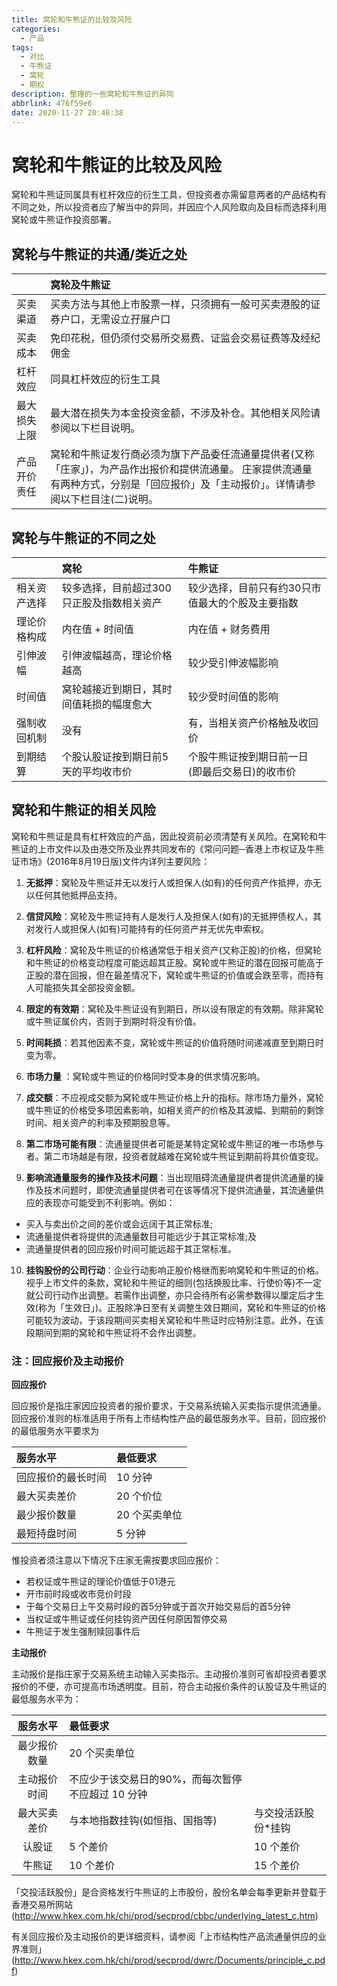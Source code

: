 ```yaml
---
title: 窝轮和牛熊证的比较及风险
categories:
  - 产品
tags:
  - 对比
  - 牛熊证
  - 窝轮
  - 期权
description: 整理的一些窝轮和牛熊证的异同
abbrlink: 476f59e6
date: 2020-11-27 20:48:38
---
```



# 窝轮和牛熊证的比较及风险

窝轮和牛熊证同属具有杠杆效应的衍生工具，但投资者亦需留意两者的产品结构有不同之处，所以投资者应了解当中的异同，并因应个人风险取向及目标而选择利用窝轮或牛熊证作投资部署。

## 窝轮与牛熊证的共通/类近之处

|                       | 窝轮及牛熊证                                                 |
| :---------------      | :----------------------------------------------------------- |
| 买卖渠道     | 买卖方法与其他上市股票一样，只须拥有一般可买卖港股的证券户口，无需设立孖展户口 |
| 买卖成本     | 免印花税，但仍须付交易所交易费、证监会交易征费等及经纪佣金   |
| 杠杆效应     | 同具杠杆效应的衍生工具                                       |
| 最大损失上限 | 最大潜在损失为本金投资金额，不涉及补仓。其他相关风险请参阅以下栏目说明。 |
| 产品开价责任 | 窝轮和牛熊证发行商必须为旗下产品委任流通量提供者(又称「庄家」)，为产品作出报价和提供流通量。 庄家提供流通量有两种方式，分别是「回应报价」及「主动报价」。详情请参阅以下栏目注(二)说明。 |

## 窝轮与牛熊证的不同之处

|              | 窝轮                                      | 牛熊证                                           |
| :----------- | :---------------------------------------- | :----------------------------------------------- |
| 相关资产选择 | 较多选择，目前超过300只正股及指数相关资产 | 较少选择，目前只有约30只市值最大的个股及主要指数 |
| 理论价格构成 | 内在值 + 时间值                           | 内在值 + 财务费用                                |
| 引伸波幅     | 引伸波幅越高，理论价格越高                | 较少受引伸波幅影响                               |
| 时间值       | 窝轮越接近到期日，其时间值耗损的幅度愈大  | 较少受时间值的影响                               |
| 强制收回机制 | 没有                                      | 有，当相关资产价格触及收回价                     |
| 到期结算     | 个股认股证按到期日前5天的平均收市价       | 个股牛熊证按到期日前一日(即最后交易日)的收市价   |

## 窝轮和牛熊证的相关风险

窝轮和牛熊证是具有杠杆效应的产品，因此投资前必须清楚有关风险。在窝轮和牛熊证的上市文件以及由港交所及业界共同发布的《常问问题─香港上市权证及牛熊证市场》(2016年8月19日版)文件内详列主要风险：




 1. **无抵押**：窝轮及牛熊证并无以发行人或担保人(如有)的任何资产作抵押，亦无以任何其他抵押品支持。



2. **信贷风险**：窝轮及牛熊证持有人是发行人及担保人(如有)的无抵押债权人，其对发行人或担保人(如有)可能持有的任何资产并无优先申索权。



3. **杠杆风险**：窝轮及牛熊证的价格通常低于相关资产(又称正股)的价格，但窝轮和牛熊证的价格变动程度可能远超其正股。窝轮或牛熊证的潜在回报可能高于正股的潜在回报，但在最差情况下，窝轮或牛熊证的价值或会跌至零，而持有人可能损失其全部投资金额。



4. **限定的有效期**：窝轮及牛熊证设有到期日，所以设有限定的有效期。除非窝轮或牛熊证属价内，否则于到期时将没有价值。



5. **时间耗损**：若其他因素不变，窝轮或牛熊证的价值将随时间递减直至到期日时变为零。



6. **市场力量** ：窝轮或牛熊证的价格同时受本身的供求情况影响。



7. **成交额**：不应视成交额为窝轮或牛熊证价格上升的指标。除市场力量外，窝轮或牛熊证的价格受多项因素影响，如相关资产的价格及其波幅、到期前的剩馀时间、相关资产的利率及预期股息等。



8. **第二市场可能有限**：流通量提供者可能是某特定窝轮或牛熊证的唯一市场参与者。第二市场越是有限，投资者就越难在窝轮或牛熊证到期前将其价值变现。



9. **影响流通量服务的操作及技术问题**：当出现阻碍流通量提供者提供流通量的操作及技术问题时，即使流通量提供者可在该等情况下提供流通量，其流通量供应的表现亦可能受到不利影响。例如：

- 买入与卖出价之间的差价或会远阔于其正常标准;
- 流通量提供者将提供的流通量数目可能远少于其正常标准;及
- 流通量提供者的回应报价时间可能远超于其正常标准。

10. **挂钩股份的公司行动**：企业行动影响正股价格继而影响窝轮和牛熊证的价格。视乎上市文件的条款，窝轮和牛熊证的细则(包括换股比率、行使价等)不一定就公司行动作出调整。若需作出调整，亦只会待所有必需参数得以厘定后才生效(称为「生效日」)。正股除净日至有关调整生效日期间，窝轮和牛熊证的价格可能较为波动，于该段期间买卖相关窝轮和牛熊证时应特别注意。此外，在该段期间到期的窝轮和牛熊证将不会作出调整。



### 注：<b>回应报价</b>及<b>主动报价</b>



<b>回应报价</b>

回应报价是指庄家因应投资者的报价要求，于交易系统输入买卖指示提供流通量。回应报价准则的标准适用于所有上市结构性产品的最低服务水平。目前，回应报价的最低服务水平要求为

| 服务水平           | 最低要求      |
| :----------------- | :------------ |
| 回应报价的最长时间 | 10 分钟    |
| 最大买卖差价       | 20 个价位     |
| 最少报价数量       | 20 个买卖单位 |
| 最短持盘时间       | 5 分钟        |

惟投资者须注意以下情况下庄家无需按要求回应报价：

- 若权证或牛熊证的理论价值低于01港元
- 开市前时段或收市竞价时段
- 于每个交易日上午交易时段的首5分钟或于首次开始交易后的首5分钟
- 当权证或牛熊证或任何挂钩资产因任何原因暂停交易
- 牛熊证于发生强制赎回事件后

<b>主动报价</b>

主动报价是指庄家于交易系统主动输入买卖指示。主动报价准则可省却投资者要求报价的不便，亦可提高市场透明度。目前，符合主动报价条件的认股证及牛熊证的最低服务水平为：

|   服务水平   | 最低要求                                          |                     |
| :----------: | :------------------------------------------------ | ------------------- |
| 最少报价数量 | 20 个买卖单位                                     |                     |
| 主动报价时间 | 不应少于该交易日的90%，而每次暂停不应超过 10 分钟 |                     |
| 最大买卖差价 | 与本地指数挂钩(如恒指、国指等)                    | 与交投活跃股份*挂钩 |
|    认股证    | 5 个差价                                          | 10 个差价           |
|    牛熊证    | 10 个差价                                         | 15 个差价           |

「交投活跃股份」是合资格发行牛熊证的上市股份，股份名单会每季更新并登载于香港交易所网站 (http://www.hkex.com.hk/chi/prod/secprod/cbbc/underlying_latest_c.htm)

 

有关回应报价及主动报价的更详细资料，请参阅「上市结构性产品流通量供应的业界准则」(http://www.hkex.com.hk/chi/prod/secprod/dwrc/Documents/principle_c.pdf)
